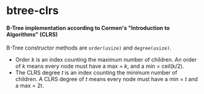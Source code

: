 # btree-clrs
#### B-Tree implementation according to Cormen's "Introduction to Algorithms" (CLRS)

B-Tree constructor methods are `order(usize)` and `degree(usize)`.
* Order _k_ is an index counting the maximum number of children. An order of _k_ means every node must have a max = _k_, and a min = ceil(k/2).
* The CLRS degree _t_ is an index counting the minimum number of children. A CLRS degree of _t_ means every node must have a min = _t_ and a max = 2t.
